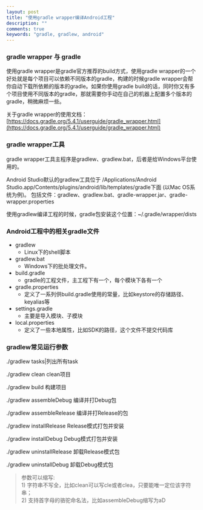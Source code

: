 ```yaml
---
layout: post
title: "使用gradle wrapper编译Android工程"
description: ""
comments: true
keywords: "gradle, gradlew, android"
---
```


### gradle wrapper 与 gradle
使用gradle wrapper是gradle官方推荐的build方式，使用gradle wrapper的一个好处就是每个项目可以依赖不同版本的gradle，构建的时候gradle wrapper会帮你自动下载所依赖的版本的gradle。如果你使用gradle build的话，同时你又有多个项目使用不同版本的gradle，那就需要你手动在自己的机器上配置多个版本的gradle，稍微麻烦一些。

关于gradle wrapper的使用文档：[https://docs.gradle.org/5.4.1/userguide/gradle_wrapper.html](https://docs.gradle.org/5.4.1/userguide/gradle_wrapper.html)

### gradle wrapper工具
gradle wrapper工具主程序是gradlew、gradlew.bat，后者是给Windows平台使用的。

Android Studio默认的gradlew工具位于 /Applications/Android Studio.app/Contents/plugins/android/lib/templates/gradle下面 (以Mac OS系统为例)。
包括文件：gradlew、gradlew.bat、gradle-wrapper.jar、gradle-wrapper.properties

使用gradlew编译工程的时候，gradle包安装这个位置：~/.gradle/wrapper/dists

### Android工程中的相关gradle文件
- gradlew
  - Linux下的shell脚本
- gradlew.bat
  - Windows下的批处理文件。
- build.gradle
  - gradle的工程文件，主工程下有一个，每个模块下各有一个
- gradle.properties
  - 定义了一系列供build.gradle使用的常量，比如keystore的存储路径、keyalias等
- settings.gradle
  - 主要是导入模块、子模块
- local.properties
  - 定义了一些本地属性，比如SDK的路径，这个文件不提交代码库

### gradlew常见运行参数
./gradlew tasks|列出所有task

./gradlew clean   clean项目

./gradlew build   构建项目

./gradlew assembleDebug  编译并打Debug包

./gradlew assembleRelease  编译并打Release的包

./gradlew installRelease   Release模式打包并安装

./gradlew installDebug     Debug模式打包并安装

./gradlew uninstallRelease 卸载Release模式包

./gradlew uninstallDebug   卸载Debug模式包

> 参数可以缩写: <br>1) 字符串不写全，比如clean可以写cle或者clea，只要能唯一定位该字符串； <br>2) 支持首字母的骆驼命名法，比如assembleDebug缩写为aD


